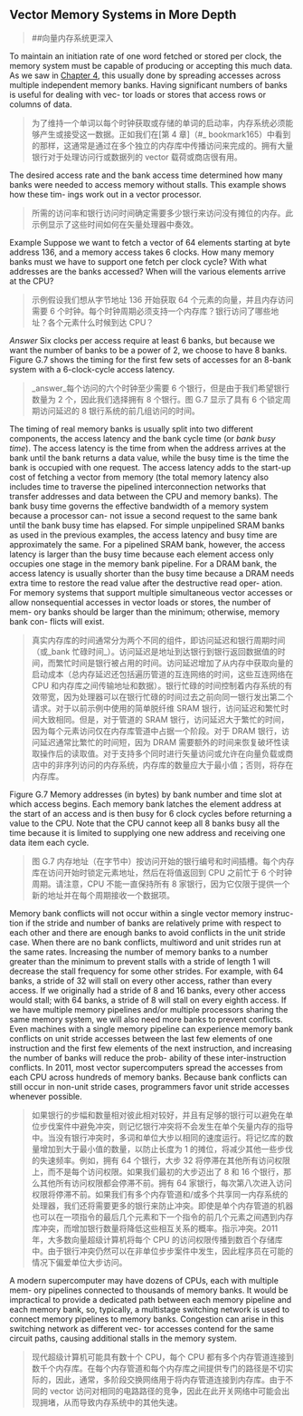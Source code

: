 ## Vector Memory Systems in More Depth

> ##向量内存系统更深入

To maintain an initiation rate of one word fetched or stored per clock, the memory system must be capable of producing or accepting this much data. As we saw in [Chapter 4](#_bookmark165), this usually done by spreading accesses across multiple independent memory banks. Having significant numbers of banks is useful for dealing with vec- tor loads or stores that access rows or columns of data.

> 为了维持一个单词以每个时钟获取或存储的单词的启动率，内存系统必须能够产生或接受这一数据。正如我们在[第 4 章]（#_ bookmark165）中看到的那样，这通常是通过在多个独立的内存库中传播访问来完成的。拥有大量银行对于处理访问行或数据列的 vector 载荷或商店很有用。

The desired access rate and the bank access time determined how many banks were needed to access memory without stalls. This example shows how these tim- ings work out in a vector processor.

> 所需的访问率和银行访问时间确定需要多少银行来访问没有摊位的内存。此示例显示了这些时间如何在矢量处理器中奏效。

Example Suppose we want to fetch a vector of 64 elements starting at byte address 136, and a memory access takes 6 clocks. How many memory banks must we have to support one fetch per clock cycle? With what addresses are the banks accessed? When will the various elements arrive at the CPU?

> 示例假设我们想从字节地址 136 开始获取 64 个元素的向量，并且内存访问需要 6 个时钟。每个时钟周期必须支持一个内存库？银行访问了哪些地址？各个元素什么时候到达 CPU？

_Answer_ Six clocks per access require at least 6 banks, but because we want the number of banks to be a power of 2, we choose to have 8 banks. Figure G.7 shows the timing for the first few sets of accesses for an 8-bank system with a 6-clock-cycle access latency.

> _answer_每个访问的六个时钟至少需要 6 个银行，但是由于我们希望银行数量为 2 个，因此我们选择拥有 8 个银行。图 G.7 显示了具有 6 个锁定周期访问延迟的 8 银行系统的前几组访问的时间。

The timing of real memory banks is usually split into two different components, the access latency and the bank cycle time (or _bank busy time_). The access latency is the time from when the address arrives at the bank until the bank returns a data value, while the busy time is the time the bank is occupied with one request. The access latency adds to the start-up cost of fetching a vector from memory (the total memory latency also includes time to traverse the pipelined interconnection networks that transfer addresses and data between the CPU and memory banks). The bank busy time governs the effective bandwidth of a memory system because a processor can- not issue a second request to the same bank until the bank busy time has elapsed. For simple unpipelined SRAM banks as used in the previous examples, the access latency and busy time are approximately the same. For a pipelined SRAM bank, however, the access latency is larger than the busy time because each element access only occupies one stage in the memory bank pipeline. For a DRAM bank, the access latency is usually shorter than the busy time because a DRAM needs extra time to restore the read value after the destructive read oper- ation. For memory systems that support multiple simultaneous vector accesses or allow nonsequential accesses in vector loads or stores, the number of mem- ory banks should be larger than the minimum; otherwise, memory bank con- flicts will exist.

> 真实内存库的时间通常分为两个不同的组件，即访问延迟和银行周期时间（或_bank 忙碌时间_）。访问延迟是地址到达银行到银行返回数据值的时间，而繁忙时间是银行被占用的时间。访问延迟增加了从内存中获取向量的启动成本（总内存延迟还包括遍历管道的互连网络的时间，这些互连网络在 CPU 和内存库之间传输地址和数据）。银行忙碌的时间控制着内存系统的有效带宽，因为处理器可以在银行忙碌的时间过去之前向同一银行发出第二个请求。对于以前示例中使用的简单脱纤维 SRAM 银行，访问延迟和繁忙时间大致相同。但是，对于管道的 SRAM 银行，访问延迟大于繁忙的时间，因为每个元素访问仅在内存库管道中占据一个阶段。对于 DRAM 银行，访问延迟通常比繁忙的时间短，因为 DRAM 需要额外的时间来恢复破坏性读取操作后的读取值。对于支持多个同时进行矢量访问或允许在向量负载或商店中的非序列访问的内存系统，内存库的数量应大于最小值；否则，将存在内存库。

Figure G.7 Memory addresses (in bytes) by bank number and time slot at which access begins. Each memory bank latches the element address at the start of an access and is then busy for 6 clock cycles before returning a value to the CPU. Note that the CPU cannot keep all 8 banks busy all the time because it is limited to supplying one new address and receiving one data item each cycle.

> 图 G.7 内存地址（在字节中）按访问开始的银行编号和时间插槽。每个内存库在访问开始时锁定元素地址，然后在将值返回到 CPU 之前忙于 6 个时钟周期。请注意，CPU 不能一直保持所有 8 家银行，因为它仅限于提供一个新的地址并在每个周期接收一个数据项。

Memory bank conflicts will not occur within a single vector memory instruc- tion if the stride and number of banks are relatively prime with respect to each other and there are enough banks to avoid conflicts in the unit stride case. When there are no bank conflicts, multiword and unit strides run at the same rates. Increasing the number of memory banks to a number greater than the minimum to prevent stalls with a stride of length 1 will decrease the stall frequency for some other strides. For example, with 64 banks, a stride of 32 will stall on every other access, rather than every access. If we originally had a stride of 8 and 16 banks, every other access would stall; with 64 banks, a stride of 8 will stall on every eighth access. If we have multiple memory pipelines and/or multiple processors sharing the same memory system, we will also need more banks to prevent conflicts. Even machines with a single memory pipeline can experience memory bank conflicts on unit stride accesses between the last few elements of one instruction and the first few elements of the next instruction, and increasing the number of banks will reduce the prob- ability of these inter-instruction conflicts. In 2011, most vector supercomputers spread the accesses from each CPU across hundreds of memory banks. Because bank conflicts can still occur in non-unit stride cases, programmers favor unit stride accesses whenever possible.

> 如果银行的步幅和数量相对彼此相对较好，并且有足够的银行可以避免在单位步伐案件中避免冲突，则记忆银行冲突将不会发生在单个矢量内存的指导中。当没有银行冲突时，多词和单位大步以相同的速度运行。将记忆库的数量增加到大于最小值的数量，以防止长度为 1 的摊位，将减少其他一些步伐的失速频率。例如，拥有 64 个银行，大步 32 将停滞在其他所有访问权限上，而不是每个访问权限。如果我们最初的大步迈出了 8 和 16 个银行，那么其他所有访问权限都会停滞不前。拥有 64 家银行，每次第八次进入访问权限将停滞不前。如果我们有多个内存管道和/或多个共享同一内存系统的处理器，我们还将需要更多的银行来防止冲突。即使是单个内存管道的机器也可以在一项指令的最后几个元素和下一个指令的前几个元素之间遇到内存库冲突，而增加银行数量将降低这些相互关系的概率。指示冲突。2011 年，大多数向量超级计算机将每个 CPU 的访问权限传播到数百个存储库中。由于银行冲突仍然可以在非单位步步案件中发生，因此程序员在可能的情况下偏爱单位大步访问。

A modern supercomputer may have dozens of CPUs, each with multiple mem- ory pipelines connected to thousands of memory banks. It would be impractical to provide a dedicated path between each memory pipeline and each memory bank, so, typically, a multistage switching network is used to connect memory pipelines to memory banks. Congestion can arise in this switching network as different vec- tor accesses contend for the same circuit paths, causing additional stalls in the memory system.

> 现代超级计算机可能具有数十个 CPU，每个 CPU 都有多个内存管道连接到数千个内存库。在每个内存管道和每个内存库之间提供专门的路径是不切实际的，因此，通常，多阶段交换网络用于将内存管道连接到内存库。由于不同的 vector 访问对相同的电路路径的竞争，因此在此开关网络中可能会出现拥堵，从而导致内存系统中的其他失速。
